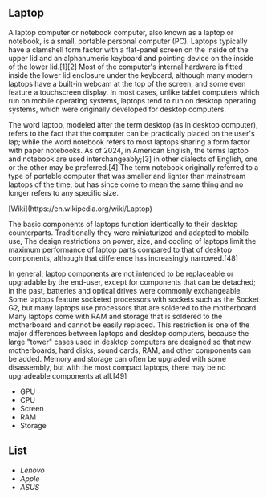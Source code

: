 ## Laptop
<p>A laptop computer or notebook computer, also known as a laptop or notebook, is a small, portable personal computer (PC). Laptops typically have a clamshell form factor with a flat-panel screen on the inside of the upper lid and an alphanumeric keyboard and pointing device on the inside of the lower lid.[1][2] Most of the computer's internal hardware is fitted inside the lower lid enclosure under the keyboard, although many modern laptops have a built-in webcam at the top of the screen, and some even feature a touchscreen display. In most cases, unlike tablet computers which run on mobile operating systems, laptops tend to run on desktop operating systems, which were originally developed for desktop computers.</p>

<p>The word laptop, modeled after the term desktop (as in desktop computer), refers to the fact that the computer can be practically placed on the user's lap; while the word notebook refers to most laptops sharing a form factor with paper notebooks. As of 2024, in American English, the terms laptop and notebook are used interchangeably;[3] in other dialects of English, one or the other may be preferred.[4] The term notebook originally referred to a type of portable computer that was smaller and lighter than mainstream laptops of the time, but has since come to mean the same thing and no longer refers to any specific size. </p>
[Wiki](https://en.wikipedia.org/wiki/Laptop)

<p>The basic components of laptops function identically to their desktop counterparts. Traditionally they were miniaturized and adapted to mobile use, The design restrictions on power, size, and cooling of laptops limit the maximum performance of laptop parts compared to that of desktop components, although that difference has increasingly narrowed.[48]</p>

<p>In general, laptop components are not intended to be replaceable or upgradable by the end-user, except for components that can be detached; in the past, batteries and optical drives were commonly exchangeable. Some laptops feature socketed processors with sockets such as the Socket G2, but many laptops use processors that are soldered to the motherboard. Many laptops come with RAM and storage that is soldered to the motherboard and cannot be easily replaced. This restriction is one of the major differences between laptops and desktop computers, because the large "tower" cases used in desktop computers are designed so that new motherboards, hard disks, sound cards, RAM, and other components can be added. Memory and storage can often be upgraded with some disassembly, but with the most compact laptops, there may be no upgradeable components at all.[49]</p> 

+ GPU
+ CPU
+ Screen
+ RAM
+ Storage

## List
- _Lenovo_
- _Apple_
- _ASUS_

